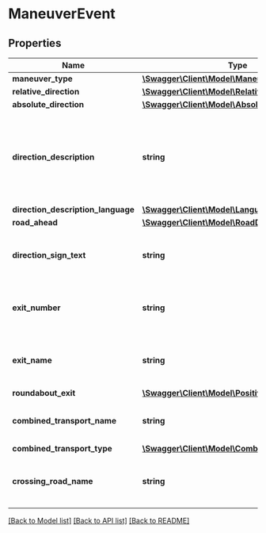 # ManeuverEvent

## Properties
Name | Type | Description | Notes
------------ | ------------- | ------------- | -------------
**maneuver_type** | [**\Swagger\Client\Model\ManeuverType**](ManeuverType.md) |  | [optional] 
**relative_direction** | [**\Swagger\Client\Model\RelativeDirection**](RelativeDirection.md) |  | [optional] 
**absolute_direction** | [**\Swagger\Client\Model\AbsoluteDirectionInteger**](AbsoluteDirectionInteger.md) |  | [optional] 
**direction_description** | **string** | A descriptive text for the current maneuver. The language can be specified by profile.RequestProfile.userLanguage. The profile.RequestProfile.mapLanguage will not be considered, geographical names such as road names are always given in the local language. | [optional] 
**direction_description_language** | [**\Swagger\Client\Model\LanguageCode**](LanguageCode.md) |  | [optional] 
**road_ahead** | [**\Swagger\Client\Model\RoadDescriptor**](RoadDescriptor.md) |  | [optional] 
**direction_sign_text** | **string** | The city names and road numbers on a signpost at the current location to follow for the current maneuver. Empty if no signpost is present or the data is not available. | [optional] 
**exit_number** | **string** | The number of an exit or interchange of a highway or a freeway-like road. Only present if the maneuver type is CHANGE or EXIT. Empty if the data does not contain an exit number. | [optional] 
**exit_name** | **string** | The name of an exit or interchange of a highway or a freeway-like road. Only present if the maneuver type is CHANGE or EXIT. Empty if the data does not contain an exit name. | [optional] 
**roundabout_exit** | [**\Swagger\Client\Model\PositiveInteger**](PositiveInteger.md) |  | [optional] 
**combined_transport_name** | **string** | The name of the combined transport to take a the current location. Only present if the maneuver type is TAKE\\_COMBINED\\_TRANSPORT. | [optional] 
**combined_transport_type** | [**\Swagger\Client\Model\CombinedTransportType**](CombinedTransportType.md) |  | [optional] 
**crossing_road_name** | **string** | The name of the crossing road at which a U-turn has to be made. Only present if the maneuver type is MAKE\\_U\\_TURN and if the U-turn takes place at a crossing. | [optional] 

[[Back to Model list]](../../README.md#documentation-for-models) [[Back to API list]](../../README.md#documentation-for-api-endpoints) [[Back to README]](../../README.md)

